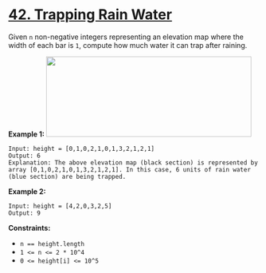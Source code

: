 # [42. Trapping Rain Water](https://leetcode.com/problems/trapping-rain-water/description/?envType=study-plan-v2&envId=top-interview-150)

Given `n` non-negative integers representing an elevation map where the width of each bar is `1`, compute how much water it can trap after raining.

**Example 1:** 
<img src="https://assets.leetcode.com/uploads/2018/10/22/rainwatertrap.png" style="width: 412px; height: 161px;">

```
Input: height = [0,1,0,2,1,0,1,3,2,1,2,1]
Output: 6
Explanation: The above elevation map (black section) is represented by array [0,1,0,2,1,0,1,3,2,1,2,1]. In this case, 6 units of rain water (blue section) are being trapped.
```

**Example 2:** 

```
Input: height = [4,2,0,3,2,5]
Output: 9
```

**Constraints:** 

- `n == height.length`
- `1 <= n <= 2 * 10^4`
- `0 <= height[i] <= 10^5`